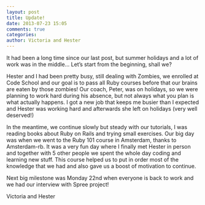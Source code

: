 ```yaml
---
layout: post
title: Update!
date: 2013-07-23 15:05
comments: true
categories: 
author: Victoria and Hester
---
```


It had been a long time since our last post, but summer holidays and a lot of work was in the middle… Let’s start from the beginning, shall we? 

Hester and I had been pretty busy, still dealing with Zombies, we enrolled at Code School and our goal is to pass all Ruby courses before that our brains are eaten by those zombies!
Our coach, Peter, was on holidays, so we were planning to work hard during his absence, but not always what you plan is what actually happens. I got a new job that keeps me busier than I expected and Hester was working hard and afterwards she left on holidays (very well deserved!)

In the meantime, we continue slowly but steady with our tutorials, I was reading books about Ruby on Rails and trying small exercises.
Our big day was when we went to the Ruby 101 course in Amsterdam, thanks to Amsterdam-rb. It was a very fun day where I finally met Hester in person and together with 5 other people we spent the whole day coding and learning new stuff. 
This course helped us to put in order most of the knowledge that we had and also gave us a boost of motivation to continue.

Next big milestone was Monday 22nd when everyone is back to work and we had our interview with Spree project!

Victoria and Hester
